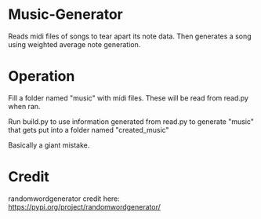 # Music-Generator
Reads midi files of songs to tear apart its note data. Then generates a song using weighted average note generation.

# Operation
Fill a folder named "music" with midi files. These will be read from read.py when ran.

Run build.py to use information generated from read.py to generate "music" that gets put into a folder named "created_music"

Basically a giant mistake.

# Credit
randomwordgenerator credit here: https://pypi.org/project/randomwordgenerator/
